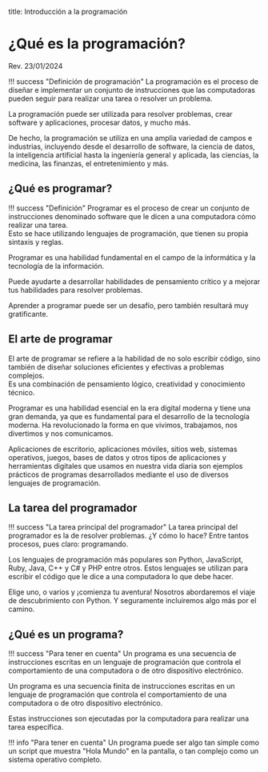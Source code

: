 title: Introducción a la programación

# ¿Qué es la programación?

<label class="revision">Rev. 23/01/2024</label>

!!! success "Definición de programación" 
     La programación es el proceso de diseñar e implementar un conjunto de instrucciones que las computadoras pueden seguir para realizar una tarea o resolver un problema.

La programación puede ser utilizada para resolver problemas, crear software y aplicaciones, procesar datos, y mucho más.

De hecho, la programación se utiliza en una amplia variedad de campos e industrias, incluyendo desde el desarrollo de software, la ciencia de datos, la inteligencia artificial hasta la ingeniería general y aplicada, las ciencias, la medicina, las finanzas, el entretenimiento y más.

## ¿Qué es programar?

!!! success "Definición" 
     Programar es el proceso de crear un conjunto de instrucciones denominado software que le dicen a una computadora cómo realizar una tarea.  
     Esto se hace utilizando lenguajes de programación, que tienen su propia sintaxis y reglas.

Programar es una habilidad fundamental en el campo de la informática y la tecnología de la información.

Puede ayudarte a desarrollar habilidades de pensamiento crítico y a mejorar tus habilidades para resolver problemas.

Aprender a programar puede ser un desafío, pero también resultará muy gratificante.

## El arte de programar

El arte de programar se refiere a la habilidad de no solo escribir código, sino también de diseñar soluciones eficientes y efectivas a problemas complejos.  
Es una combinación de pensamiento lógico, creatividad y conocimiento técnico.

Programar es una habilidad esencial en la era digital moderna y tiene una gran demanda, ya que es fundamental para el desarrollo de la tecnología moderna. Ha revolucionado la forma en que vivimos, trabajamos, nos divertimos y nos comunicamos.

Aplicaciones de escritorio, aplicaciones móviles, sitios web, sistemas operativos, juegos, bases de datos y otros tipos de aplicaciones y herramientas digitales que usamos en nuestra vida diaria son ejemplos prácticos de programas desarrollados mediante el uso de diversos lenguajes de programación.

## La tarea del programador
     
!!! success "La tarea principal del programador" 
     La tarea principal del programador es la de resolver problemas. ¿Y cómo lo hace? Entre tantos procesos, pues claro: programando.

Los lenguajes de programación más populares son Python, JavaScript, Ruby, Java, C++ y C# y PHP entre otros. Estos lenguajes se utilizan para escribir el código que le dice a una computadora lo que debe hacer.

Elige uno, o varios y ¡comienza tu aventura! Nosotros abordaremos el viaje de descubrimiento con Python. Y seguramente incluiremos algo más por el camino.

## ¿Qué es un programa?

!!! success "Para tener en cuenta" Un programa es una secuencia de instrucciones escritas en un lenguaje de programación que controla el comportamiento de una computadora o de otro dispositivo electrónico.

Un programa es una secuencia finita de instrucciones escritas en un lenguaje de programación que controla el comportamiento de una computadora o de otro dispositivo electrónico.

Estas instrucciones son ejecutadas por la computadora para realizar una tarea específica.

!!! info "Para tener en cuenta"
     Un programa puede ser algo tan simple como un script que muestra "Hola Mundo" en la pantalla, o tan complejo como un sistema operativo completo.